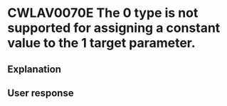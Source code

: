 # CWLAV0070E The 0 type is not supported for assigning a constant value to the 1 target parameter.

## Explanation

## User response